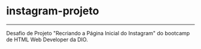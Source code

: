 # instagram-projeto
<hr>
<p> Desafio de Projeto "Recriando a Página Inicial do Instagram" do bootcamp de HTML Web Developer da DIO.
